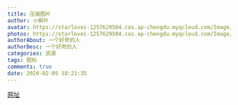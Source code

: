 ```yaml
---
title: 压缩图片
author: 小枫叶
avatar: https://starlovei-1257629504.cos.ap-chengdu.myqcloud.com/Image/78468086_p0.png
photos: https://starlovei-1257629504.cos.ap-chengdu.myqcloud.com/Image/yasuo.jpg
authorAbout: 一个好奇的人
authorDesc: 一个好奇的人
categories: 资源
tags: 图标
comments: true
date: 2020-02-05 18:21:35
---
```

[网址](https://tinify.cn/)